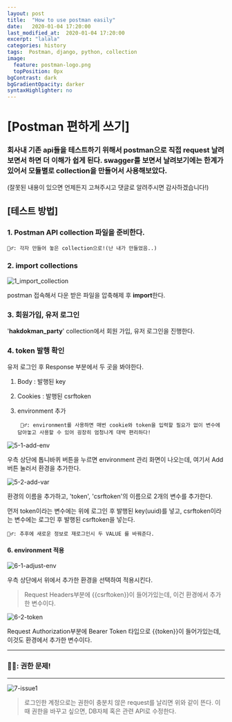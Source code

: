 ```yaml
---
layout: post
title:  "How to use postman easily"
date:   2020-01-04 17:20:00
last_modified_at:  2020-01-04 17:20:00
excerpt: "lalala"
categories: history
tags:  Postman, django, python, collection
image:
  feature: postman-logo.png
  topPosition: 0px
bgContrast: dark
bgGradientOpacity: darker
syntaxHighlighter: no
---
```



# [Postman 편하게 쓰기]
 ### 회사내 기존 api들을 테스트하기 위해서 postman으로 직접 request 날려보면서 하면 더 이해가 쉽게 된다. swagger를 보면서 날려보기에는 한계가 있어서 모듈별로 collection을 만들어서 사용해보았다.

(잘못된 내용이 있으면 언제든지 고쳐주시고 댓글로 알려주시면 감사하겠습니다!)

## [테스트 방법]

###  1.  Postman API collection 파일을 준비한다.
	🧞‍♂️: 각자 만들어 놓은 collection으로!(난 내가 만들었음..)

### 2.  import collections

![1_import_collection](https://www.notion.so/image/https%3A%2F%2Fs3-us-west-2.amazonaws.com%2Fsecure.notion-static.com%2F31cec30d-0560-43af-abaf-563baec8c995%2FUntitled.png?table=block&id=9d82d480-e742-4219-892a-dd38c1d0fc03&width=6720&cache=v2)

postman 접속해서 다운 받은 파일을 압축해제 후 **import**한다.

### 3.  회원가입, 유저 로그인

'**hakdokman_party**' collection에서 회원 가입, 유저 로그인을 진행한다.

### 4.  token 발행 확인

유저 로그인 후 Response 부분에서 두 곳을 봐야한다.

1.  Body : 발행된 key
2.  Cookies : 발행된 csrftoken
3. environment 추가

		🧞‍♂️: environment를 사용하면 매번 cookie와 token을 입력할 필요가 없이 변수에 담아놓고 사용할 수 있어 굉장히 엄청나게 대박 편리하다!

![5-1-add-env](https://www.notion.so/image/https%3A%2F%2Fs3-us-west-2.amazonaws.com%2Fsecure.notion-static.com%2Fbc0c7607-2913-4eea-903d-ba4926d1dc30%2F5-add-env.png?table=block&id=82197f43-f5d5-4257-9eb6-34bf092e054b&width=4000&cache=v2)

우측 상단에 톱니바퀴 버튼을 누르면 environment 관리 화면이 나오는데, 여기서 Add 버튼 눌러서 환경을 추가한다.

![5-2-add-var](https://www.notion.so/image/https%3A%2F%2Fs3-us-west-2.amazonaws.com%2Fsecure.notion-static.com%2F133e52f7-7c1f-4da4-ade2-119f5b5d72c8%2F.png?table=block&id=558f17c0-b635-4e7b-b7b9-12c4f0be3207&width=1440&cache=v2)

환경의 이름을 추가하고, 'token', 'csrftoken'의 이름으로 2개의 변수를 추가한다.

먼저 token이라는 변수에는 위에 로그인 후 발행된 key(uuid)를 넣고, csrftoken이라는 변수에는 로그인 후 발행된 csrftoken을 넣는다.

	🧞‍♂️: 추후에 새로운 정보로 재로그인시 두 VALUE 를 바꿔준다.

#### 6.  environment 적용

![6-1-adjust-env](https://www.notion.so/image/https%3A%2F%2Fs3-us-west-2.amazonaws.com%2Fsecure.notion-static.com%2F27d5790c-9a08-402c-ac4e-4fc36d31abb1%2F6-adjust-env.png?table=block&id=5887b46b-4cff-4368-bfe8-0ada52327da2&width=2880&cache=v2)

우측 상단에서 위에서 추가한 환경을 선택하여 적용시킨다.

> Request Headers부분에 {{csrftoken}}이 들어가있는데, 이건 환경에서 추가한 변수이다.

![6-2-token](https://www.notion.so/image/https%3A%2F%2Fs3-us-west-2.amazonaws.com%2Fsecure.notion-static.com%2F5476d0d2-fb66-491b-8f94-10ea89723cb6%2F3.png?table=block&id=a865413f-9465-45f2-83d4-77d1e47c78d2&width=2790&cache=v2)

Request Authorization부분에 Bearer Token 타입으로 {{token}}이 들어가있는데, 이것도 환경에서 추가한 변수이다.

---
### 🧞‍♂️: 권한 문제! 
---
![7-issue1](https://www.notion.so/image/https%3A%2F%2Fs3-us-west-2.amazonaws.com%2Fsecure.notion-static.com%2F051d5acb-71ae-4e58-a0ac-2d37ecf262b8%2FUntitled.png?table=block&id=b2e36f9a-fa3c-4a78-b75e-5699aea897e4&width=1340&cache=v2)
>로그인한 계정으로는 권한이 충분치 않은 request를 날리면 위와 같이 뜬다. 이때 권한을 바꾸고 싶으면, DB자체 혹은 관련 API로 수정한다.



